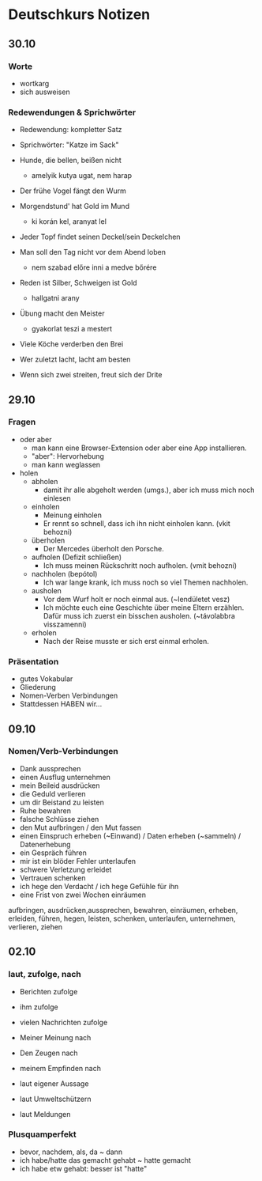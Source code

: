 # Deutschkurs Notizen

## 30.10

### Worte

- wortkarg
- sich ausweisen

### Redewendungen & Sprichwörter

- Redewendung: kompletter Satz
- Sprichwörter: "Katze im Sack"

- Hunde, die bellen, beißen nicht
  - amelyik kutya ugat, nem harap
- Der frühe Vogel fängt den Wurm
- Morgendstund' hat Gold im Mund
  - ki korán kel, aranyat lel
- Jeder Topf findet seinen Deckel/sein Deckelchen
- Man soll den Tag nicht vor dem Abend loben
  - nem szabad előre inni a medve bőrére
- Reden ist Silber, Schweigen ist Gold
  - hallgatni arany
- Übung macht den Meister
  - gyakorlat teszi a mestert
- Viele Köche verderben den Brei
- Wer zuletzt lacht, lacht am besten
- Wenn sich zwei streiten, freut sich der Drite

## 29.10

### Fragen

- oder aber
  - man kann eine Browser-Extension oder aber eine App installieren.
  - "aber": Hervorhebung
  - man kann weglassen
- holen
  - abholen
    - damit ihr alle abgeholt werden (umgs.), aber ich muss mich noch einlesen
  - einholen
    - Meinung einholen
    - Er rennt so schnell, dass ich ihn nicht einholen kann. (vkit behozni)
  - überholen
    - Der Mercedes überholt den Porsche.
  - aufholen (Defizit schließen)
    - Ich muss meinen Rückschritt noch aufholen. (vmit behozni)
  - nachholen (bepótol)
    - Ich war lange krank, ich muss noch so viel Themen nachholen.
  - ausholen
    - Vor dem Wurf holt er noch einmal aus. (~lendületet vesz)
    - Ich möchte euch eine Geschichte über meine Eltern erzählen. Dafür muss ich zuerst ein bisschen ausholen. (~távolabbra visszamenni)
  - erholen
    - Nach der Reise musste er sich erst einmal erholen.

### Präsentation

- gutes Vokabular
- Gliederung
- Nomen-Verben Verbindungen
- Stattdessen HABEN wir...

## 09.10

### Nomen/Verb-Verbindungen

- Dank aussprechen
- einen Ausflug unternehmen
- mein Beileid ausdrücken
- die Geduld verlieren
- um dir Beistand zu leisten
- Ruhe bewahren
- falsche Schlüsse ziehen
- den Mut aufbringen / den Mut fassen
- einen Einspruch erheben (~Einwand) / Daten erheben (~sammeln) / Datenerhebung
- ein Gespräch führen
- mir ist ein blöder Fehler unterlaufen
- schwere Verletzung erleidet
- Vertrauen schenken
- ich hege den Verdacht / ich hege Gefühle für ihn
- eine Frist von zwei Wochen einräumen

aufbringen, ausdrücken,aussprechen, bewahren, einräumen, erheben, erleiden, führen, hegen, leisten, schenken, unterlaufen, unternehmen, verlieren, ziehen

## 02.10

### laut, zufolge, nach

- Berichten zufolge
- ihm zufolge
- vielen Nachrichten zufolge

- Meiner Meinung nach
- Den Zeugen nach
- meinem Empfinden nach

- laut eigener Aussage
- laut Umweltschützern
- laut Meldungen

### Plusquamperfekt

- bevor, nachdem, als, da ~ dann
- ich habe/hatte das gemacht gehabt ~ hatte gemacht
- ich habe etw gehabt: besser ist "hatte"
